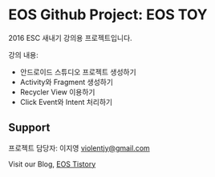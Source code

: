 # EOS Github Project: EOS TOY

2016 ESC 새내기 강의용 프로젝트입니다.

강의 내용:    
- 안드로이드 스튜디오 프로젝트 생성하기
- Activity와 Fragment 생성하기
- Recycler View 이용하기
- Click Event와 Intent 처리하기

## Support
프로젝트 담당자: 이지영 violentjy@gmail.com

Visit our Blog, [EOS Tistory](http://hyu-eos.tistory.com/category)
